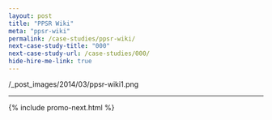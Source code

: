 ```yaml
---
layout: post
title: "PPSR Wiki"
meta: "ppsr-wiki"
permalink: /case-studies/ppsr-wiki/
next-case-study-title: "000"
next-case-study-url: /case-studies/000/
hide-hire-me-link: true
---
```


/_post_images/2014/03/ppsr-wiki1.png


---

{% include promo-next.html %}
